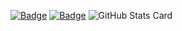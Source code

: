 [![Badge](https://cp-logo.vercel.app/atcoder/tochukaso)](https://atcoder.jp/users/tochukaso)
[![Badge](https://cp-logo.vercel.app/codeforces/yasumitsuoomori)](https://codeforces.com/profile/yasumitsuoomori)
![GitHub Stats Card](https://github-readme-stats.vercel.app/api?username=tochukaso)
<!--
**tochukaso/tochukaso** is a ✨ _special_ ✨ repository because its `README.md` (this file) appears on your GitHub profile.

Here are some ideas to get you started:

- 🔭 I’m currently working on ...
- 🌱 I’m currently learning ...
- 👯 I’m looking to collaborate on ...
- 🤔 I’m looking for help with ...
- 💬 Ask me about ...
- 📫 How to reach me: ...
- 😄 Pronouns: ...
- ⚡ Fun fact: ...
-->
